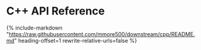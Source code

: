 # C++ API Reference

{% include-markdown "https://raw.githubusercontent.com/mmore500/downstream/cpp/README.md" heading-offset=1 rewrite-relative-urls=false %}
